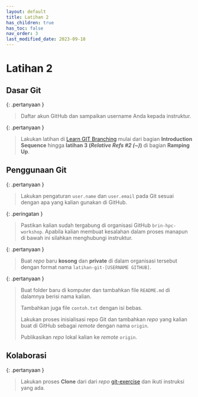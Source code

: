 ```yaml
---
layout: default
title: Latihan 2
has_children: true
has_toc: false
nav_order: 3
last_modified_date: 2023-09-18
---
```

# Latihan 2

## Dasar Git

{: .pertanyaan }
> Daftar akun GitHub dan sampaikan username Anda kepada instruktur.

{: .pertanyaan }
> Lakukan latihan di [Learn GIT Branching](https://learngitbranching.js.org/) mulai dari bagian **Introduction Sequence** hingga **latihan 3 (*Relative Refs #2 (~)*)** di bagian **Ramping Up**.

## Penggunaan Git

{: .pertanyaan }
> Lakukan pengaturan `user.name` dan `user.email` pada Git sesuai dengan apa yang kalian gunakan di GitHub.

{: .peringatan }
> Pastikan kalian sudah tergabung di organisasi GitHub `brin-hpc-workshop`. Apabila kalian membuat kesalahan dalam proses manapun di bawah ini silahkan menghubungi instruktur.

{: .pertanyaan }
> Buat *repo* baru **kosong** dan **private** di dalam organisasi tersebut dengan format nama `latihan-git-[USERNAME GITHUB]`.

{: .pertanyaan }
> Buat folder baru di komputer dan tambahkan file `README.md` di dalamnya berisi nama kalian.
>
> Tambahkan juga file `contoh.txt` dengan isi bebas.
>
> Lakukan proses inisialisasi repo Git dan tambahkan *repo* yang kalian buat di GitHub sebagai *remote* dengan nama `origin`.
>
> Publikasikan *repo* lokal kalian ke *remote* `origin`.

## Kolaborasi

{: .pertanyaan }
> Lakukan proses **Clone** dari dari *repo* [git-exercise](https://github.com/brin-hpc-workshop/git-exercise) dan ikuti instruksi yang ada.
